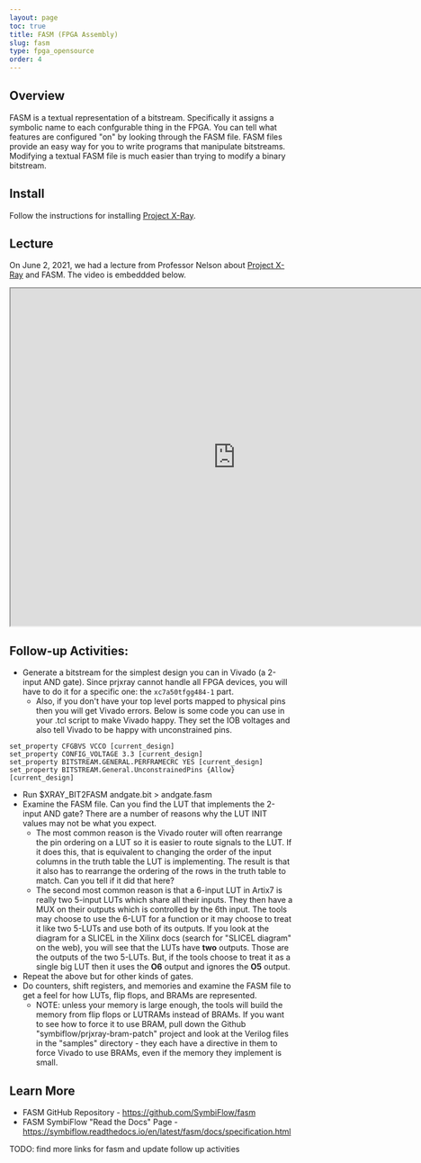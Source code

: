 ```yaml
---
layout: page
toc: true
title: FASM (FPGA Assembly)
slug: fasm
type: fpga_opensource
order: 4
---
```


## Overview

FASM is a textual representation of a bitstream.  Specifically it assigns a symbolic name to each confgurable thing in the FPGA.  You can tell what features are configured "on" by looking through the FASM file.  FASM files provide an easy way for you to write programs that manipulate bitstreams.  Modifying a textual FASM file is much easier than trying to modify a binary bitstream.

## Install

Follow the instructions for installing [Project X-Ray](https://byu-cpe.github.io/ComputingBootCamp/tutorials/xray/). 

## Lecture

On June 2, 2021, we had a lecture from Professor Nelson about [Project X-Ray](https://byu-cpe.github.io/ComputingBootCamp/tutorials/xray/) and FASM. The video is embeddded below.

<iframe width="800" height="600" allow="fullscreen" 
src="https://www.youtube.com/embed/6HGN8pQn_jA">
</iframe>

## Follow-up Activities:

* Generate a bitstream for the simplest design you can in Vivado (a 2-input AND gate).  Since prjxray cannot handle all FPGA devices, you will have to do it for a specific one: the `xc7a50tfgg484-1` part.
    * Also, if you don't have your top level ports mapped to physical pins then you will get Vivado errors.  Below is some code you can use in your .tcl script to make Vivado happy.  They set the IOB voltages and also tell Vivado to be happy with unconstrained pins.
```
set_property CFGBVS VCCO [current_design]
set_property CONFIG_VOLTAGE 3.3 [current_design]
set_property BITSTREAM.GENERAL.PERFRAMECRC YES [current_design]
set_property BITSTREAM.General.UnconstrainedPins {Allow} [current_design]
```
* Run $XRAY_BIT2FASM andgate.bit > andgate.fasm
* Examine the FASM file.  Can you find the LUT that implements the 2-input AND gate?  There are a number of reasons why the LUT INIT values may not be what you expect.  
    * The most common reason is the Vivado router will often rearrange the pin ordering on a LUT so it is easier to route signals to the LUT.  If it does this, that is equivalent to changing the order of the input columns in the truth table the LUT is implementing.  The result is that it also has to rearrange the ordering of the rows in the truth table to match.  Can you tell if it did that here?
    * The second most common reason is that a 6-input LUT in Artix7 is really two 5-input LUTs which share all their inputs.  They then have a MUX on their outputs which is controlled by the 6th input.  The tools may choose to use the 6-LUT for a function or it may choose to treat it like two 5-LUTs and use both of its outputs.  If you look at the diagram for a SLICEL in the Xilinx docs (search for "SLICEL diagram" on the web), you will see that the LUTs have **two** outputs.  Those are the outputs of the two 5-LUTs.  But, if the tools choose to treat it as a single big LUT then it uses the **O6** output and ignores the **O5** output.
* Repeat the above but for other kinds of gates.
* Do counters, shift registers, and memories and examine the FASM file to get a feel for how LUTs, flip flops, and BRAMs are represented.
    * NOTE: unless your memory is large enough, the tools will build the memory from flip flops or LUTRAMs instead of BRAMs.  If you want to see how to force it to use BRAM, pull down the Github "symbiflow/prjxray-bram-patch" project and look at the Verilog files in the "samples" directory - they each have a directive in them to force Vivado to use BRAMs, even if the memory they implement is small.

## Learn More

* FASM GitHub Repository - <https://github.com/SymbiFlow/fasm>
* FASM SymbiFlow "Read the Docs" Page - <https://symbiflow.readthedocs.io/en/latest/fasm/docs/specification.html>


TODO: find more links for fasm and update follow up activities